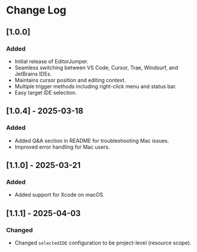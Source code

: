 # Change Log

## [1.0.0]
### Added
- Initial release of EditorJumper.
- Seamless switching between VS Code, Cursor, Trae, Windsurf, and JetBrains IDEs.
- Maintains cursor position and editing context.
- Multiple trigger methods including right-click menu and status bar.
- Easy target IDE selection.


## [1.0.4] - 2025-03-18
### Added
- Added Q&A section in README for troubleshooting Mac issues.
- Improved error handling for Mac users.

## [1.1.0] - 2025-03-21
### Added
- Added support for Xcode on macOS.

## [1.1.1] - 2025-04-03
### Changed
- Changed `selectedIDE` configuration to be project-level (resource scope).


